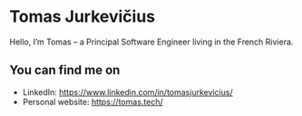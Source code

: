 # Tomas Jurkevičius
Hello, I’m Tomas – a Principal Software Engineer living in the French Riviera.

## You can find me on
- LinkedIn: https://www.linkedin.com/in/tomasjurkevicius/
- Personal website: https://tomas.tech/
